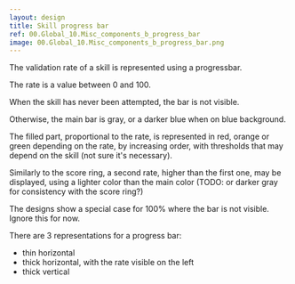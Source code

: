 ```yaml
---
layout: design
title: Skill progress bar
ref: 00.Global_10.Misc_components_b_progress_bar
image: 00.Global_10.Misc_components_b_progress_bar.png
---
```


The validation rate of a skill is represented using a progressbar.

The rate is a value between 0 and 100.

When the skill has never been attempted, the bar is not visible.

Otherwise, the main bar is gray, or a darker blue when on blue background.

The filled part, proportional to the rate, is represented in red, orange or green depending on the rate, by increasing order, with thresholds that may depend on the skill (not sure it's necessary).

Similarly to the score ring, a second rate, higher than the first one, may be displayed, using a lighter color than the main color (TODO: or darker gray for consistency with the score ring?)

The designs show a special case for 100% where the bar is not visible. Ignore this for now.

There are 3 representations for a progress bar:
- thin horizontal
- thick horizontal, with the rate visible on the left
- thick vertical
